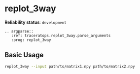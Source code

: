 # replot_3way

**Reliability status**: `development`

```{eval-rst}
.. argparse::
   :ref: traceratops.replot_3way.parse_arguments
   :prog: replot_3way
```

## Basic Usage

```bash
replot_3way --input path/to/matrix1.npy path/to/matrix2.npy
```
